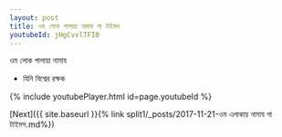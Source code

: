```yaml
---
layout: post
title: ওম লোক পালায়া নামায গা টাইমস
youtubeId: jHgCvvlTFI0
---
```

 
 
 ওম লোক পালায়া নামায  
 
 -  যিনি বিশ্বের রক্ষক 
 
  
 
  
 
 
 
 
 
 


{% include youtubePlayer.html id=page.youtubeId %}
 
[Next]({{ site.baseurl }}{% link  split1/_posts/2017-11-21-ওম এলাকায় নামায গা টাইমস.md%})
 
